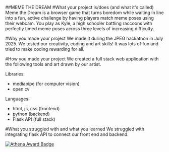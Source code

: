 ##MEME THE DREAM
#What your project is/does (and what it's called)
Meme the Dream is a browser game that turns boredom while waiting in line into a fun, active challenge by having players match meme poses using their webcam. You play as Kyle, a high schooler battling raccoons with perfectly timed meme poses across three levels of increasing difficulty.

#Why you made your project
We made it during the JPEG hackathon in July 2025. We tested our creativity, coding and art skills! It was lots of fun and tried to make coding rewarding for all.

#How you made your project
We created a full stack web application with the following tools and art drawn by our artist.

Libraries:
- mediapipe (for computer vision)
- open cv

Languages:
- html, js, css (frontend)
- python (backend)
- Flask API (full stack)
  
#What you struggled with and what you learned
We struggled with integrating flask API to connect our front end and backend. 


[![Athena Award Badge](https://img.shields.io/endpoint?url=https%3A%2F%2Faward.athena.hackclub.com%2Fapi%2Fbadge)](https://award.athena.hackclub.com?utm_source=readme)
